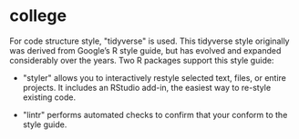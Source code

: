 # college

For code structure style, "tidyverse" is used. This tidyverse style originally was derived from Google’s R style guide, but has evolved and expanded considerably over the years. Two R packages support this style guide:

- "styler" allows you to interactively restyle selected text, files, or entire projects. It includes an RStudio add-in, the easiest way to re-style existing code.

- "lintr" performs automated checks to confirm that your conform to the style guide.
